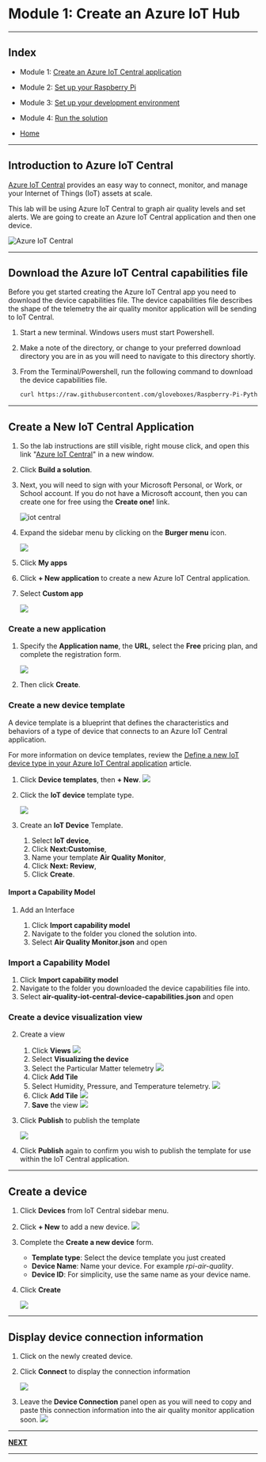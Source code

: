 # Module 1: Create an Azure IoT Hub

---

## Index

* Module 1: [Create an Azure IoT Central application](../module_1_create_iot_hub/README.md)
* Module 2: [Set up your Raspberry Pi](../module_2_set_up_raspberry_pi/README.md)
* Module 3: [Set up your development environment](../module_3_set_up_computer/README.md)
* Module 4: [Run the solution](../module_4_building_the_solution/README.md)

* [Home](../../README.md)

---

## Introduction to Azure IoT Central

[Azure IoT Central](https://azure.microsoft.com/en-in/services/iot-central/?WT.mc_id=julyot-azd-dglover) provides an easy way to connect, monitor, and manage your Internet of Things (IoT) assets at scale.

This lab will be using Azure IoT Central to graph air quality levels and set alerts. We are going to create an Azure IoT Central application and then one device.

![Azure IoT Central](../resources/azure-iot-central.jpg)

---

## Download the Azure IoT Central capabilities file

Before you get started creating the Azure IoT Central app you need to download the device capabilities file. The device capabilities file describes the shape of the telemetry the air quality monitor application will be sending to IoT Central.

1. Start a new terminal. Windows users must start Powershell.
2. Make a note of the directory, or change to your preferred download directory you are in as you will need to navigate to this directory shortly.
3. From the Terminal/Powershell, run the following command to download the device capabilities file.

    ```bash
    curl https://raw.githubusercontent.com/gloveboxes/Raspberry-Pi-Python-Environment-Monitor-with-the-Pimoroni-Enviro-Air-Quality-PMS5003-Sensor/master/iot_central/Air%20Quality%20Monitor.json -o air-quality-iot-central-device-capabilities.json
    ```

---

## Create a New IoT Central Application

1. So the lab instructions are still visible, right mouse click, and open this link "[Azure IoT Central](https://azure.microsoft.com/en-au/services/iot-central/?WT.mc_id=pycon-blog-dglover)" in a new window.

2. Click **Build a solution**.

3. Next, you will need to sign with your Microsoft Personal, or Work, or School account. If you do not have a Microsoft account, then you can create one for free using the **Create one!** link.

    ![iot central](../resources/iot-central-login.png)

4. Expand the sidebar menu by clicking on the **Burger menu** icon.

    ![](../resources/iot-central-burger-menu.png)
5. Click **My apps**
5. Click **+ New application** to create a new Azure IoT Central application. 

6. Select **Custom app**

    ![](../resources/iot-central-custom-app.png)

### Create a new application

1. Specify the **Application name**, the **URL**, select the **Free** pricing plan, and complete the registration form. 

    ![](../resources/iot-central-new-application.png)

2. Then click **Create**.

### Create a new device template

A device template is a blueprint that defines the characteristics and behaviors of a type of device that connects to an Azure IoT Central application.

For more information on device templates, review the [Define a new IoT device type in your Azure IoT Central application](https://docs.microsoft.com/en-us/azure/iot-central/core/howto-set-up-template?WT.mc_id=github-blog-dglover) article. 

1. Click **Device templates**, then **+ New**.
    ![](../resources/iot-central-template-new.png)

2. Click the **IoT device** template type.

    ![](../resources/iot-central-new-iot-device-template.png)

3. Create an **IoT Device** Template.

    1. Select **IoT device**,
    2. Click **Next:Customise**,
    3. Name your template **Air Quality Monitor**,
    4. Click **Next: Review**,
    5. Click **Create**.


#### Import a Capability Model

1. Add an Interface

    1. Click **Import capability model**
    2. Navigate to the folder you cloned the solution into.
    3. Select **Air Quality Monitor.json** and open

### Import a Capability Model

1. Click **Import capability model**
2. Navigate to the folder you downloaded the device capabilities file into.
4. Select **air-quality-iot-central-device-capabilities.json** and open

### Create a device visualization view

2. Create a view
    1. Click **Views**
        ![](../resources/iot-central-create-a-view.png)
    2. Select **Visualizing the device**
    3. Select the Particular Matter telemetry
        ![](../resources/iot-central-add-tile-particular-matter.png)
    4. Click **Add Tile**
    5. Select Humidity, Pressure, and Temperature telemetry.
        ![](../resources/iot-central-add-tile-bme280.png)
    6. Click **Add Tile**
        ![](../resources/iot-central-tiles-align.png)
    7. **Save** the view
        ![](../resources/iot-central-view-save.png)
        <br/>

3. Click **Publish** to publish the template

    ![](../resources/iot-central-template-publish.png)

4. Click **Publish** again to confirm you wish to publish the template for use within the IoT Central application.

---

## Create a device

1. Click **Devices** from IoT Central sidebar menu.
2. Click **+ New** to add a new device.
    ![](../resources/iot-central-devices.png)
3. Complete the **Create a new device** form.
    * **Template type**: Select the device template you just created
    * **Device Name**: Name your device. For example *rpi-air-quality*.
    * **Device ID**: For simplicity, use the same name as your device name.
4. Click **Create**

    ![](../resources/iot-central-create-device.png)

---

## Display device connection information

1. Click on the newly created device.
2. Click **Connect** to display the connection information

    ![](../resources/iot-central-device-open.png)
3. Leave the **Device Connection** panel open as you will need to copy and paste this connection information into the air quality monitor application soon.
    ![](../resources/iot-central-device-connection-information.png)

---

**[NEXT](../module_2_install_azure_iot_edge/README.md)**

---
